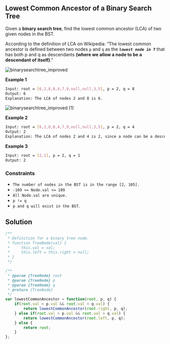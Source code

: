 
##    Lowest Common Ancestor of a Binary Search Tree

Given a **binary search tree**, find the lowest common ancestor (LCA) of two given nodes in the BST.

According to the definition of LCA on Wikipedia: “The lowest common ancestor is defined between two nodes ```p``` and ```q``` as the ***```lowest node in T```*** that has both p and q as descendants **(where we allow a node to be a descendant of itself)**.”
 


 
![binarysearchtree_improved](https://user-images.githubusercontent.com/118065908/234305962-f2d63f3b-c8fd-49d0-b5e6-e09544df1729.png)




**Example 1**
```bash
Input: root = [6,2,8,0,4,7,9,null,null,3,5], p = 2, q = 8
Output: 6
Explanation: The LCA of nodes 2 and 8 is 6.
```

![binarysearchtree_improved (1)](https://user-images.githubusercontent.com/118065908/234305986-1b6a801d-d7ec-4bdd-b082-2a83fd172a16.png)

**Example 2**
```bash
Input: root = [6,2,8,0,4,7,9,null,null,3,5], p = 2, q = 4
Output: 2
Explanation: The LCA of nodes 2 and 4 is 2, since a node can be a descendant of itself according to the LCA definition.
```
**Example 3**
```bash
Input: root = [2,1], p = 2, q = 1
Output: 2
```

### Constraints

- ```The number of nodes in the BST is in the range [2, 105].```
- ```-109 <= Node.val <= 109```
- ```All Node.val are unique.```
- ```p != q```
- ```p and q will exist in the BST```.

## Solution

```javascript
/**
 * Definition for a binary tree node.
 * function TreeNode(val) {
 *     this.val = val;
 *     this.left = this.right = null;
 * }
 */

/**
 * @param {TreeNode} root
 * @param {TreeNode} p
 * @param {TreeNode} q
 * @return {TreeNode}
 */
var lowestCommonAncestor = function(root, p, q) {
    if(root.val < p.val && root.val < q.val) {
        return lowestCommonAncestor(root.right, p, q);
    } else if(root.val > p.val && root.val > q.val) {
        return lowestCommonAncestor(root.left, p, q);
    } else {
        return root;
    }
};
```
